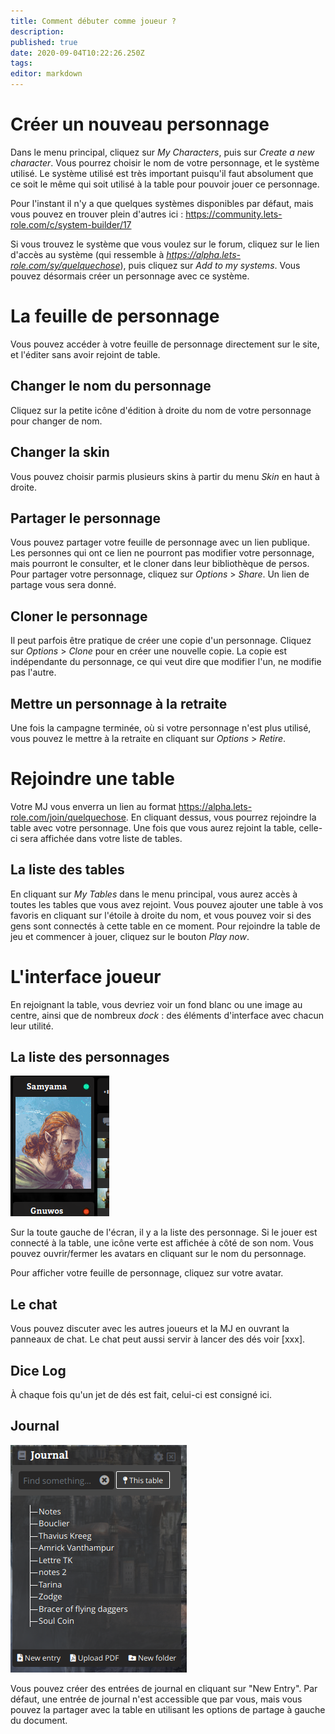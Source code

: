 ```yaml
---
title: Comment débuter comme joueur ?
description: 
published: true
date: 2020-09-04T10:22:26.250Z
tags: 
editor: markdown
---
```


# Créer un nouveau personnage

Dans le menu principal, cliquez sur *My Characters*, puis sur *Create a new character*. Vous pourrez choisir le nom de votre personnage, et le système utilisé. Le système utilisé est très important puisqu'il faut absolument que ce soit le même qui soit utilisé à la table pour pouvoir jouer ce personnage.

Pour l'instant il n'y a que quelques systèmes disponibles par défaut, mais vous pouvez en trouver plein d'autres ici : https://community.lets-role.com/c/system-builder/17

Si vous trouvez le système que vous voulez sur le forum, cliquez sur le lien d'accès au système (qui ressemble à *https://alpha.lets-role.com/sy/quelquechose*), puis cliquez sur *Add to my systems*. Vous pouvez désormais créer un personnage avec ce système.

# La feuille de personnage
Vous pouvez accéder à votre feuille de personnage directement sur le site, et l'éditer sans avoir rejoint de table.

## Changer le nom du personnage
Cliquez sur la petite icône d'édition à droite du nom de votre personnage pour changer de nom.

## Changer la skin
Vous pouvez choisir parmis plusieurs skins à partir du menu *Skin* en haut à droite.

## Partager le personnage
Vous pouvez partager votre feuille de personnage avec un lien publique. Les personnes qui ont ce lien ne pourront pas modifier votre personnage, mais pourront le consulter, et le cloner dans leur bibliothèque de persos. Pour partager votre personnage, cliquez sur *Options* > *Share*. Un lien de partage vous sera donné.

## Cloner le personnage
Il peut parfois être pratique de créer une copie d'un personnage. Cliquez sur *Options* > *Clone* pour en créer une nouvelle copie. La copie est indépendante du personnage, ce qui veut dire que modifier l'un, ne modifie pas l'autre.

## Mettre un personnage à la retraite
Une fois la campagne terminée, où si votre personnage n'est plus utilisé, vous pouvez le mettre à la retraite en cliquant sur *Options* > *Retire*.

# Rejoindre une table
Votre MJ vous enverra un lien au format https://alpha.lets-role.com/join/quelquechose. En cliquant dessus, vous pourrez rejoindre la table avec votre personnage. Une fois que vous aurez rejoint la table, celle-ci sera affichée dans votre liste de tables.

## La liste des tables
En cliquant sur *My Tables* dans le menu principal, vous aurez accès à toutes les tables que vous avez rejoint. Vous pouvez ajouter une table à vos favoris en cliquant sur l'étoile à droite du nom, et vous pouvez voir si des gens sont connectés à cette table en ce moment. Pour rejoindre la table de jeu et commencer à jouer, cliquez sur le bouton *Play now*.

# L'interface joueur
En rejoignant la table, vous devriez voir un fond blanc ou une image au centre, ainsi que de nombreux *dock* : des éléments d'interface avec chacun leur utilité.

## La liste des personnages
![character-list.png](/medias/french/character-list.png)

Sur la toute gauche de l'écran, il y a la liste des personnage. Si le jouer est connecté à la table, une icône verte est affichée à côté de son nom. Vous pouvez ouvrir/fermer les avatars en cliquant sur le nom du personnage.

Pour afficher votre feuille de personnage, cliquez sur votre avatar.

## Le chat
Vous pouvez discuter avec les autres joueurs et la MJ en ouvrant la panneaux de chat. Le chat peut aussi servir à lancer des dés voir [xxx].

## Dice Log
À chaque fois qu'un jet de dés est fait, celui-ci est consigné ici.

## Journal
![journal-preview.png](/medias/french/journal-preview.png)

Vous pouvez créer des entrées de journal en cliquant sur "New Entry". Par défaut, une entrée de journal n'est accessible que par vous, mais vous pouvez la partager avec la table en utilisant les options de partage à gauche du document.

